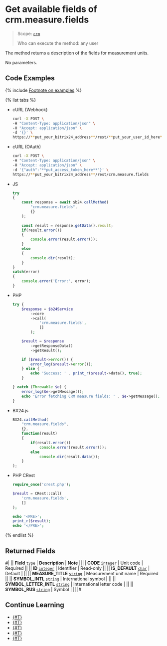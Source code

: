 # Get available fields of crm.measure.fields

> Scope: [`crm`](../../../scopes/permissions.md)
>
> Who can execute the method: any user

The method returns a description of the fields for measurement units.

No parameters.

## Code Examples

{% include [Footnote on examples](../../../../_includes/examples.md) %}

{% list tabs %}

- cURL (Webhook)

    ```bash
    curl -X POST \
    -H "Content-Type: application/json" \
    -H "Accept: application/json" \
    -d '{}' \
    https://**put_your_bitrix24_address**/rest/**put_your_user_id_here**/**put_your_webhook_here**/crm.measure.fields
    ```

- cURL (OAuth)

    ```bash
    curl -X POST \
    -H "Content-Type: application/json" \
    -H "Accept: application/json" \
    -d '{"auth":"**put_access_token_here**"}' \
    https://**put_your_bitrix24_address**/rest/crm.measure.fields
    ```

- JS

    ```js
    try
    {
    	const response = await $b24.callMethod(
    		"crm.measure.fields",
    		{}
    	);
    	
    	const result = response.getData().result;
    	if(result.error())
    	{
    		console.error(result.error());
    	}
    	else
    	{
    		console.dir(result);
    	}
    }
    catch(error)
    {
    	console.error('Error:', error);
    }
    ```

- PHP

    ```php
    try {
        $response = $b24Service
            ->core
            ->call(
                'crm.measure.fields',
                []
            );
    
        $result = $response
            ->getResponseData()
            ->getResult();
    
        if ($result->error()) {
            error_log($result->error());
        } else {
            echo 'Success: ' . print_r($result->data(), true);
        }
    
    } catch (Throwable $e) {
        error_log($e->getMessage());
        echo 'Error fetching CRM measure fields: ' . $e->getMessage();
    }
    ```

- BX24.js

    ```js
    BX24.callMethod(
        "crm.measure.fields",
        {},
        function(result)
        {
            if(result.error())
                console.error(result.error());
            else
                console.dir(result.data());
        }
    );
    ```

- PHP CRest

    ```php
    require_once('crest.php');

    $result = CRest::call(
        'crm.measure.fields',
        []
    );

    echo '<PRE>';
    print_r($result);
    echo '</PRE>';
    ```

{% endlist %}

## Returned Fields

#|
|| **Field**
`type` | **Description** | **Note** ||
|| **CODE** 
[`integer`](../../data-types.md) | Unit code | Required ||
|| **ID** 
[`integer`](../../data-types.md) | Identifier | Read-only ||
|| **IS_DEFAULT** 
[`char`](../../data-types.md) | Default | ||
|| **MEASURE_TITLE** 
[`string`](../../data-types.md) | Measurement unit name | Required ||
|| **SYMBOL_INTL** 
[`string`](../../data-types.md) | International symbol | ||
|| **SYMBOL_LETTER_INTL** 
[`string`](../../data-types.md) | International letter code | ||
|| **SYMBOL_RUS** 
[`string`](../../data-types.md) | Symbol | ||
|#

## Continue Learning

- [{#T}](./crm-measure-add.md)
- [{#T}](./crm-measure-update.md)
- [{#T}](./crm-measure-get.md)
- [{#T}](./crm-measure-list.md)
- [{#T}](./crm-measure-delete.md)